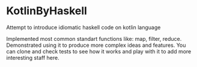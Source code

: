 # KotlinByHaskell
Attempt to introduce idiomatic haskell code on kotlin language

Implemented most common standart functions like: map, filter, reduce. Demonstrated using it to produce more complex ideas and features.
You can clone and check tests to see how it works and play with it to add more interesting staff here.
